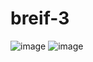 # breif-3
![image](https://github.com/user-attachments/assets/2050909e-de62-48be-a97a-01444b3d4fba)
![image](https://github.com/user-attachments/assets/c3981a85-172f-488f-a4ef-42658f001b8d)

